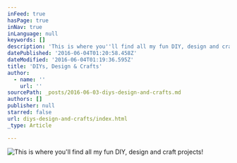 ```yaml
---
inFeed: true
hasPage: true
inNav: true
inLanguage: null
keywords: []
description: 'This is where you''ll find all my fun DIY, design and craft projects!'
datePublished: '2016-06-04T01:20:58.458Z'
dateModified: '2016-06-04T01:19:36.595Z'
title: 'DIYs, Design & Crafts'
author:
  - name: ''
    url: ''
sourcePath: _posts/2016-06-03-diys-design-and-crafts.md
authors: []
publisher: null
starred: false
url: diys-design-and-crafts/index.html
_type: Article

---
```

![This is where you'll find all my fun DIY, design and craft projects!](https://the-grid-user-content.s3-us-west-2.amazonaws.com/32c3666b-742b-44fd-b79f-eee9e4732597.jpg)